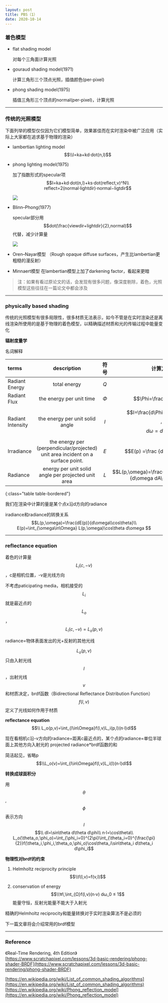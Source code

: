 ```yaml
---
layout: post
title: PBS（1） 
date: 2020-10-14
---
```



### 着色模型

- flat shading model

    对每个三角面计算光照

- gouraud shading model(1971)

    计算三角形三个顶点光照，插值颜色(per-pixel)

- phong shading model(1975)

    插值三角形三个顶点的normal(per-pixel)，计算光照

---

### 传统的光照模型

下面列举的模型仅仅因为它们模型简单，效果甚佳而在实时渲染中被广泛应用（实际上大家都在追求基于物理的渲染）

- lambertian lighting model
     $$\\I=ka+kd·dot(n,l)$$

- phong lighting model(1975)

    加了指数形式的specular项
     $$I=ka+kd·dot(n,l)+ks·dot(reflect,v)^N\\ 
     reflect=2(normal·lightdir)·normal−ligtdir$$

    ![](https://upload.wikimedia.org/wikipedia/commons/6/6b/Phong_components_version_4.png)


- Blinn–Phong(1977)
    <!-- 由Torrance and Sparrow 1967年的文章启发， -->
    specular部分用$$dot(\frac{viewdir+lightdir}{2},normal)$$代替，减少计算量

    ![](https://upload.wikimedia.org/wikipedia/commons/thumb/e/e9/Blinn_phong_comparison.png/600px-Blinn_phong_comparison.png)


- Oren–Nayar模型
  （Rough opaque diffuse surfaces，产生比lambertian更粗糙的漫反射）

- Minnaert模型 
    在lambertian模型上加了darkening factor，看起来更暗



>注：如果有看过原论文的话，会发现有很多问题，像深度剔除，着色，光照模型这些往往在一篇论文中都会涉及

---

### physically based shading

传统的光照模型有很多局限性，很多材质无法表示，如今不管是在实时渲染还是离线渲染所使用的是基于物理的着色模型，以精确描述材质和光的传输过程中能量变化

**辐射度量学**


名词解释

| terms             |                                   description                                   |   符号   |                            计算方式                            |        单位 |
| :---------------- | :-----------------------------------------------------------------------------: | :------: | :------------------------------------------------------------: | ----------: |
| Radiant Energy    |                                  total energy                                   |  $$Q$$   |                                                                |       $$J$$ |
| Radiant Flux      |                            the energy per unit time                             | $$\Phi$$ |                     $$\Phi=\frac{dQ}{dt}$$                     |       $$W$$ |
| Radiant Intensity |                         the energy per unit solid angle                         |  $$I$$   |         $$I=\frac{d\Phi}{d\omega}$$,$$d\omega=dA*r^2$$         |    $$W/sr$$ |
| Irradiance        | the energy per (perpendicular/projected) unit area incident on a surface point. |  $$E$$   |                 $$E(p) =\frac {d\Phi(p)}{dA}$$                 |   $$W/m^2$$ |
| Radiance          |               energy per unit solid angle per projected unit area               |  $$L$$   | $$L(p,\omega)=\frac{d^2\Phi(p,\omega)}{d\omega dA\cos\theta}$$ | $$W/m^2sr$$ |
{:class="table table-bordered"}


我们在渲染中计算的量是某个点x沿d方向的radiance

iradiance和radiance的转换关系
$$L(p,\omega)=\frac{dE(p)}{d\omega\\cos\theta}\\ 
E(p)=\int_{\omega\in\Omega} L(p,\omega)\cos\theta d\omega $$


<!-- ### microgeometry theory

不是在建模时将模型建成微表面
视一个点的表面法线方向不唯一，呈随机正态分布 -->

---

### reflectance equation


着色的计算量$$L_i(c,-v)$$，c是相机位置，-v是光线方向

不考虑paticipating media，相机接受的$$L_i$$就是最近点的$$L_o$$，$$L_i(c,-v)=L_o(p,v)$$

radiance=物体表面发出的光+反射的其他光线

$$L_o(p,v)$$ 只由入射光线$$l$$，出射光线$$v$$和材质决定，brdf函数（Bidirectional Reflectance Distribution Function）$$f(l,v)$$定义了光线如何作用于材质

**reflectance equation**
$$\\ L_o(p,v)=\int_{l\in\Omega}f(l,v)L_i(p,l)(n·l)dl$$

现在看相机c沿-v方向的radiance=距离c最近点的，某个点的radiance=单位半球面上其他方向入射光的 projected radiance*brdf函数的和

简洁起见，省略p
$$\\L_o(v)=\int_{l\in\Omega}f(l,v)L_i(l)(n·l)dl$$

**转换成球面积分**

用$$\theta$$,$$\phi$$表示方向$$l$$
$$\\ dl=\sin\theta d\theta d\phi\\ 
n·l=\cos\theta\\ 
L_o(\theta_o,\phi_o)=\int_{\phi_i=0}^{2\pi}\int_{\theta_i=0}^{\frac{\pi}{2}}f(\theta_i,\phi_i,\theta_o,\phi_o)\cos\theta_i\sin\theta_i d\theta_i d\phi_i$$

**物理性对brdf的约束**

1. Helmholtz reciprocity principle
    $$\\f(l,v)=f(v,l)$$
    

2. conservation of energy
    $$\\∀l,\int_{Ω}f(l,v)(n·v) dω_0 ≤ 1$$
   能量守恒，反射光能量不能大于入射光

精确的Helmholtz reciprocity和能量转换对于实时渲染算法不是必须的

下一篇文章将会介绍常用的brdf模型

---

### Reference

《Real-Time Rendering, 4th Edition》
[https://www.scratchapixel.com/lessons/3d-basic-rendering/phong-shader-BRDF](https://www.scratchapixel.com/lessons/3d-basic-rendering/phong-shader-BRDF)

[https://en.wikipedia.org/wiki/List_of_common_shading_algorithms](https://en.wikipedia.org/wiki/List_of_common_shading_algorithms)
[https://en.wikipedia.org/wiki/Phong_reflection_model](https://en.wikipedia.org/wiki/Phong_reflection_model)

<!-- [flat shading](https://www.cs.drexel.edu/~david/Classes/Papers/p443-newell.pdf)
[phong shading ](http://www.cs.northwestern.edu/~ago820/cs395/Papers/Phong_1975.pdf)
[gouraud shading](https://ieeexplore.ieee.org/abstract/document/1671906) -->

<!-- [](http://blog.sina.com.cn/s/blog_415a66f001018bud.html)

[](http://web.cs.wpi.edu/~emmanuel/courses/cs563/S05/projects/surface_reflection_losasso.pdf) -->

